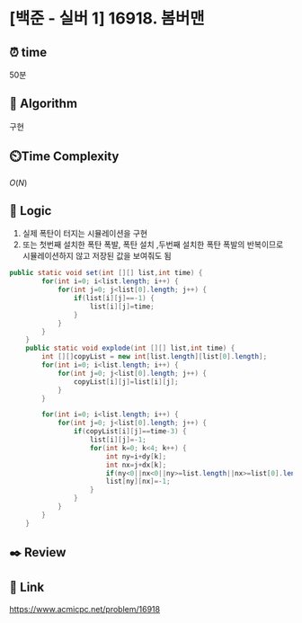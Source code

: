 # [백준 - 실버 1] 16918. 봄버맨
 
## ⏰  **time**
50분

## :pushpin: **Algorithm**
구현

## ⏲️**Time Complexity**
$O(N)$

## :round_pushpin: **Logic**
1. 실제 폭탄이 터지는 시뮬레이션을 구현
2. 또는 첫번째 설치한 폭탄 폭발, 폭탄 설치 ,두번째 설치한 폭탄 폭발의 반복이므로 시뮬레이션하지 않고 저장된 값을 보여줘도 됨
   
```java
public static void set(int [][] list,int time) {
		for(int i=0; i<list.length; i++) {
			for(int j=0; j<list[0].length; j++) {
				if(list[i][j]==-1) {
					list[i][j]=time;
				}
			}
		}
	}
	public static void explode(int [][] list,int time) {
		int [][]copyList = new int[list.length][list[0].length];
		for(int i=0; i<list.length; i++) {
			for(int j=0; j<list[0].length; j++) {
			    copyList[i][j]=list[i][j];
			}
		}

		for(int i=0; i<list.length; i++) {
			for(int j=0; j<list[0].length; j++) {
				if(copyList[i][j]==time-3) {
					list[i][j]=-1;
					for(int k=0; k<4; k++) {
						int ny=i+dy[k];
						int nx=j+dx[k];
						if(ny<0||nx<0||ny>=list.length||nx>=list[0].length)continue;
						list[ny][nx]=-1;
					}
				}
			}
		}
	}
```

## :black_nib: **Review**

## 📡 Link
https://www.acmicpc.net/problem/16918
